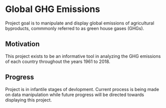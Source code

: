 # Global GHG Emissions
Project goal is to manipulate and display global emissions of agricultural byproducts, commmonly referred to as green house gases (GHGs). 
## Motivation
This project exists to be an informative tool in analyzing the GHG emissions of each country throughout the years 1961 to 2018. 
## Progress
Project is in infantile stages of devlopment. Current process is being made on data manipulation while future progress will be directed towards displaying this project.
